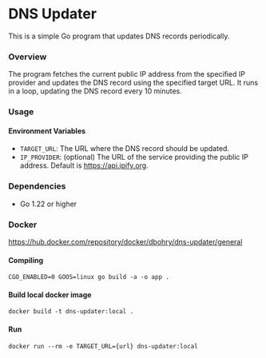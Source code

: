 # DNS Updater
This is a simple Go program that updates DNS records periodically.

### Overview
The program fetches the current public IP address from the specified IP provider and updates the DNS record using the specified target URL. It runs in a loop, updating the DNS record every 10 minutes.

### Usage

#### Environment Variables
- `TARGET_URL`: The URL where the DNS record should be updated.
- `IP_PROVIDER`: (optional) The URL of the service providing the public IP address. Default is https://api.ipify.org.

### Dependencies
- Go 1.22 or higher

### Docker

https://hub.docker.com/repository/docker/dbohry/dns-updater/general

#### Compiling
``
CGO_ENABLED=0 GOOS=linux go build -a -o app .
``

#### Build local docker image
``
docker build -t dns-updater:local .
``

#### Run
``
docker run --rm -e TARGET_URL={url} dns-updater:local
``